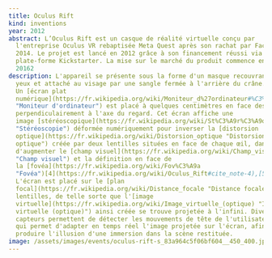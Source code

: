 ```yaml
---
title: Oculus Rift
kind: inventions
year: 2012
abstract: L’Oculus Rift est un casque de réalité virtuelle conçu par
  l'entreprise Oculus VR rebaptisée Meta Quest après son rachat par Facebook en
  2014. Le projet est lancé en 2012 grâce à son financement réussi via la
  plate-forme Kickstarter. La mise sur le marché du produit commence en mars
  20162
description: L'appareil se présente sous la forme d'un masque recouvrant les
  yeux et attaché au visage par une sangle fermée à l'arrière du crâne.
  Un [écran plat
  numérique](https://fr.wikipedia.org/wiki/Moniteur_d%27ordinateur#%C3%89crans_plats_num%C3%A9riques
  "Moniteur d'ordinateur") est placé à quelques centimètres en face des yeux,
  perpendiculairement à l'axe du regard. Cet écran affiche une
  image [stéréoscopique](https://fr.wikipedia.org/wiki/St%C3%A9r%C3%A9oscopie
  "Stéréoscopie") déformée numériquement pour inverser la [distorsion
  optique](https://fr.wikipedia.org/wiki/Distorsion_optique "Distorsion
  optique") créée par deux lentilles situées en face de chaque œil, dans le but
  d'augmenter le [champ visuel](https://fr.wikipedia.org/wiki/Champ_visuel
  "Champ visuel") et la définition en face de
  la [fovéa](https://fr.wikipedia.org/wiki/Fov%C3%A9a
  "Fovéa")[4](https://fr.wikipedia.org/wiki/Oculus_Rift#cite_note-4),[5](https://fr.wikipedia.org/wiki/Oculus_Rift#cite_note-ETR_dossier_CV1-5),[6](https://fr.wikipedia.org/wiki/Oculus_Rift#cite_note-6).
  L'écran est placé sur le [plan
  focal](https://fr.wikipedia.org/wiki/Distance_focale "Distance focale") de ces
  lentilles, de telle sorte que l'[image
  virtuelle](https://fr.wikipedia.org/wiki/Image_virtuelle_(optique) "Image
  virtuelle (optique)") ainsi créée se trouve projetée à l'infini. Divers
  capteurs permettent de détecter les mouvements de tête de l'utilisateur, ce
  qui permet d'adapter en temps réel l'image projetée sur l'écran, afin de
  produire l'illusion d'une immersion dans la scène restituée.
image: /assets/images/events/oculus-rift-s_83a964c5f06bf604__450_400.jpg
---
```

